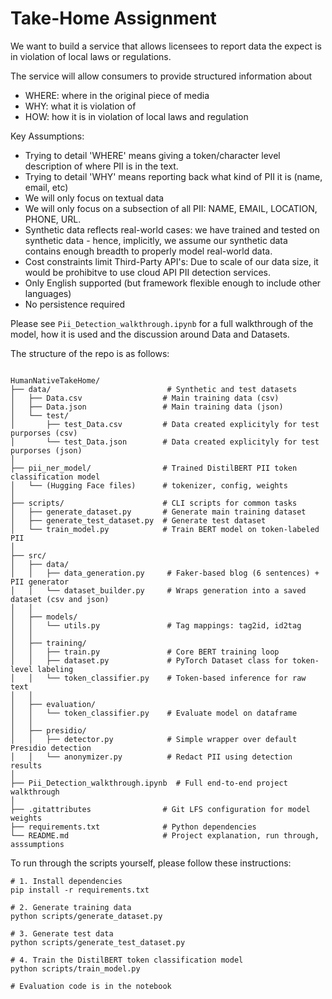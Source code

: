 # Take-Home Assignment

We want to build a service that allows licensees to report data the expect is
in violation of local laws or regulations. 

The service will allow consumers to provide structured information about
- WHERE: where in the original piece of media
- WHY: what it is violation of
- HOW: how it is in violation of local laws and regulation

Key Assumptions:
- Trying to detail 'WHERE' means giving a token/character level description of where PII is in the text.
- Trying to detail 'WHY' means reporting back what kind of PII it is (name, email, etc)
- We will only focus on textual data
- We will only focus on a subsection of all PII: NAME, EMAIL, LOCATION, PHONE, URL.
- Synthetic data reflects real-world cases: we have trained and tested on synthetic data - hence, implicitly, we assume our synthetic data contains enough breadth to properly model real-world data.
- Cost constraints limit Third-Party API's: Due to scale of our data size, it would be prohibitve to use cloud API PII detection services.
- Only English supported (but framework flexible enough to include other languages)
- No persistence required

Please see ```Pii_Detection_walkthrough.ipynb``` for a full walkthrough of the model, how it is used and the discussion around Data and Datasets.


The structure of the repo is as follows:

```

HumanNativeTakeHome/
├── data/                          # Synthetic and test datasets
│   ├── Data.csv                  # Main training data (csv)
│   ├── Data.json                 # Main training data (json)
│   └── test/
│       ├── test_Data.csv         # Data created explicityly for test purporses (csv)
│       └── test_Data.json        # Data created explicityly for test purporses (json)
│
├── pii_ner_model/                # Trained DistilBERT PII token classification model
│   └── (Hugging Face files)      # tokenizer, config, weights
│
├── scripts/                      # CLI scripts for common tasks
│   ├── generate_dataset.py       # Generate main training dataset
│   ├── generate_test_dataset.py  # Generate test dataset
│   └── train_model.py            # Train BERT model on token-labeled PII
│
├── src/
│   ├── data/
│   │   ├── data_generation.py     # Faker-based blog (6 sentences) + PII generator
│   │   └── dataset_builder.py     # Wraps generation into a saved dataset (csv and json)
│   │
│   ├── models/
│   │   └── utils.py               # Tag mappings: tag2id, id2tag
│   │
│   ├── training/
│   │   ├── train.py               # Core BERT training loop
│   │   ├── dataset.py             # PyTorch Dataset class for token-level labeling
│   │   └── token_classifier.py    # Token-based inference for raw text
│   │
│   ├── evaluation/
│   │   └── token_classifier.py    # Evaluate model on dataframe
│   │
│   ├── presidio/
│   │   ├── detector.py            # Simple wrapper over default Presidio detection
│   │   └── anonymizer.py          # Redact PII using detection results
│
├── Pii_Detection_walkthrough.ipynb  # Full end-to-end project walkthrough
│
├── .gitattributes                # Git LFS configuration for model weights
├── requirements.txt              # Python dependencies
└── README.md                     # Project explanation, run through, asssumptions

```

To run through the scripts yourself, please follow these instructions:

```
# 1. Install dependencies
pip install -r requirements.txt

# 2. Generate training data
python scripts/generate_dataset.py

# 3. Generate test data
python scripts/generate_test_dataset.py

# 4. Train the DistilBERT token classification model
python scripts/train_model.py

# Evaluation code is in the notebook

```

